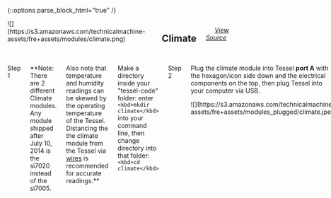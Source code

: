 {::options parse_block_html="true" /}

<div class="row">

<div class="large-12 columns fre-container"><span>![](https://s3.amazonaws.com/technicalmachine-assets/fre+assets/modules/climate.png)</span>

## <span style="padding-left:10px;">Climate</span>

<span style="padding-left:20px;">[_View Source_](https://github.com/tessel/climate-si7005)</span></div>

</div>

<div id="climate" class="row">

<div class="large-12 columns">

<div class="row">

<div class="large-12 columns">

Step 1

</div>

</div>

<div class="row">

<div class="large-12 columns">

**Note: There are 2 different Climate modules.  
 Any module shipped after July 10, 2014 is the si7020 instead of the si7005.  

Also note that temperature and humidity readings can be skewed by the operating temperature of the Tessel. Distancing the the climate module from the Tessel via [wires](https://www.adafruit.com/products/1950?gclid=CjwKEAiA_s2lBRCe1YPXxtSe-DcSJACCIh3LlrKOKB5hJLKIxjIwgeJPYVW_or_As5UMK6fqwk-YERoCxGXw_wcB) is recommended for accurate readings.**

Make a directory inside your "tessel-code" folder: enter `<kbd>mkdir climate</kbd>` into your command line, then change directory into that folder: `<kbd>cd climate</kbd>`

</div>

</div>

<div class="row">

<div class="large-12 columns">

Step 2

</div>

</div>

<div class="row">

<div class="large-6 columns">

Plug the climate module into Tessel **port A** with the hexagon/icon side down and the electrical components on the top, then plug Tessel into your computer via USB.

</div>

<div class="large-6 columns">

<div class="row">

<div class="large-12 columns">![](https://s3.amazonaws.com/technicalmachine-assets/fre+assets/modules_plugged/climate.jpeg)</div>

</div>

</div>

</div>

<div class="row">

<div class="large-12 columns">

Step 3

</div>

</div>

<div class="row">

<div class="large-6 columns">

**Check if your module is a si7020 or a si7005**  

If it's a si7005 install by typing

`<kbd>npm install climate-si7005</kbd>`

Otherwise if it's a si7020 install with

`<kbd>npm install climate-si7020</kbd>`</div>

<div class="large-6 columns">

<div class="row">

<div class="large-12 columns">![](https://s3.amazonaws.com/technicalmachine-assets/fre+assets/modules_corners/climate.jpg)![](https://s3.amazonaws.com/technicalmachine-assets/fre+assets/modules_corners/climate-si7020.jpg)</div>

</div>

</div>

</div>

<div class="row">

<div class="large-12 columns">

Step 4

</div>

</div>

<div class="row">

<div class="large-12 columns left">

**If you're using a si7020, replace climate-si7005 with si7020.**

Save this code in a text file called `climate.js`:

    // Any copyright is dedicated to the Public Domain.
    // http://creativecommons.org/publicdomain/zero/1.0/

    /*********************************************
    This basic climate example logs a stream
    of temperature and humidity to the console.
    *********************************************/

    var tessel = require('tessel');
    // if you're using a si7020 replace this lib with climate-si7020
    var climatelib = require('climate-si7005');

    var climate = climatelib.use(tessel.port['A']);

    climate.on('ready', function () {
    console.log('Connected to si7005');

    // Loop forever
    setImmediate(function loop () {
    climate.readTemperature('f', function (err, temp) {
    climate.readHumidity(function (err, humid) {
    console.log('Degrees:', temp.toFixed(4) + 'F', 'Humidity:', humid.toFixed(4) + '%RH');
    setTimeout(loop, 300);
    });
    });
    });
    });

    climate.on('error', function(err) {
    console.log('error connecting module', err);
    });

</div>

</div>

<div class="row">

<div class="large-12 columns">

Step 5

</div>

</div>

<div class="row">

<div class="large-6 columns">

In your command line, `<kbd>tessel run climate.js</kbd>`  
 See the temperature and humidity change if you cup your hands and breathe on the module.  

**Bonus:** Change the code so the temperature reads out in celsius rather than Fahrenheit.  

To see what else you can do with the climate module, see the module docs [here](https://github.com/tessel/climate-si7005).

</div>

<div class="large-6 columns">

<div class="row">

<div class="large-12 columns">![](https://s3.amazonaws.com/technicalmachine-assets/fre+assets/gifs/climate.gif)</div>

</div>

</div>

</div>

<div class="row">

<div class="large-12 columns">

Step 6

</div>

</div>

<div class="row">

<div class="large-12 columns">

What else can you do with a climate module? Try a [community-created project.](http://tessel.io/projects)

</div>

</div>

<div class="row">

<div class="large-6 columns left"><iframe frameborder="0" height="270" scrolling="no" src="http://tessel.hackster.io/ehannum/tessel-greenhouse/embed" width="360"></iframe></div>

<div class="large-6 columns left"><iframe frameborder="0" height="270" scrolling="no" src="http://tessel.hackster.io/peterchaivre/enviroreport/embed" width="360"></iframe></div>

</div>

<div class="row">

<div class="large-12 columns">

What are you making? [Share your invention!](http://tessel.hackster.io/)

If you run into any issues you can check out the [climate forums](http://forums.tessel.io/category/climate).

</div>

</div>

</div>

</div>
